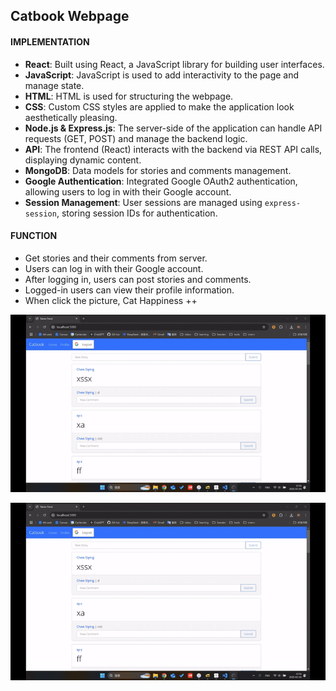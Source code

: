 ## Catbook Webpage

#### IMPLEMENTATION

- **React**: Built using React, a JavaScript library for building user interfaces. 
- **JavaScript**: JavaScript is used to add interactivity to the page and manage state.
- **HTML**: HTML is used for structuring the webpage. 
- **CSS**: Custom CSS styles are applied to make the application look aesthetically pleasing.
- **Node.js & Express.js**: The server-side of the application can handle API requests (GET, POST) and manage the backend logic.
- **API**: The frontend (React) interacts with the backend via REST API calls, displaying dynamic content.
- **MongoDB**: Data models for stories and comments management.
- **Google Authentication**: Integrated Google OAuth2 authentication, allowing users to log in with their Google account.   
- **Session Management**: User sessions are managed using `express-session`, storing session IDs for authentication.

#### FUNCTION

- Get stories and their comments from server.
- Users can log in with their Google account.    
- After logging in, users can post stories and comments.    
- Logged-in users can view their profile information.  
- When click the picture, Cat Happiness ++ 

![Login Demo](https://github.com/imcsy/CatBook/blob/master/demo/login.gif)

![Story Demo](https://github.com/imcsy/CatBook/blob/master/demo/story.gif)
